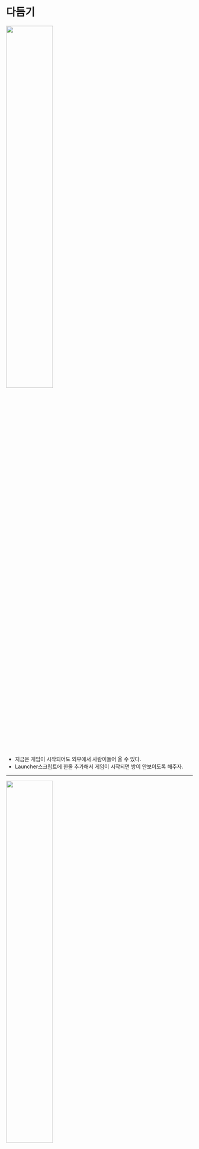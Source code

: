 다듬기
=======================
<img src="https://github.com/isp829/3dunitymulty/blob/master/images/lecture9/lecture9-1/9-1-1.PNG" width="50%">  

* 지금은 게임이 시작되어도 외부에서 사람이들어 올 수 있다.  
* Launcher스크립트에 한줄 추가해서 게임이 시작되면 방이 안보이도록 해주자.  

---------------------------   
<img src="https://github.com/isp829/3dunitymulty/blob/master/images/lecture9/lecture9-1/9-1-2.PNG" width="50%">  
<img src="https://github.com/isp829/3dunitymulty/blob/master/images/lecture9/lecture9-1/9-1-3.PNG" width="50%">  

* 테스트 해보면 게임이 시작되면 방목록에서 사라진다. 

---------------------------   
<img src="https://github.com/isp829/3dunitymulty/blob/master/images/lecture9/lecture9-1/9-1-4.PNG" width="50%">  

* 지금은 게임오버되면 그냥 고정된 카메라 시점으로 보인다.  
* 게임오버되면 자유롭게 게임을 관전하게 수정해주자.  
* Game Object를 만들고 watcher라 이름붙여주자.  

---------------------------   
<img src="https://github.com/isp829/3dunitymulty/blob/master/images/lecture9/lecture9-1/9-1-5.PNG" width="50%">  

* Rigidbody를 넣어준다.  

---------------------------   
<img src="https://github.com/isp829/3dunitymulty/blob/master/images/lecture9/lecture9-1/9-1-6.PNG" width="50%">  

* Watcher안에 CameraHolder를 넣어주고 그안에 카메라, 그리고 그안에 TMP를 넣어주자.  

---------------------------   
<img src="https://github.com/isp829/3dunitymulty/blob/master/images/lecture9/lecture9-1/9-1-7.PNG" width="50%">  

* 글자 크기와 색깔 위치를 조절해주자.  

---------------------------   
<img src="https://github.com/isp829/3dunitymulty/blob/master/images/lecture9/lecture9-1/9-1-8.png" width="50%">  

* Canvas도 설정을 해주자.  

---------------------------   
<img src="https://github.com/isp829/3dunitymulty/blob/master/images/lecture9/lecture9-1/9-1-9.PNG" width="50%">  

* DieCamera 스크립트를 작성해주자.  

---------------------------   
<img src="https://github.com/isp829/3dunitymulty/blob/master/images/lecture9/lecture9-1/9-1-10.PNG" width="100%">  

* 플레이어 움직이는 스크립트랑 똑같은 구조다.  

---------------------------   
<img src="https://github.com/isp829/3dunitymulty/blob/master/images/lecture9/lecture9-1/9-1-11.png" width="100%">  

* BuildSettings=>ProjectSettings=>InputManager에서 Jump의 음수버튼을 x로 설정해주자.  
* 이렇게 되면 관전 카메라는 스페이스바를 누르면 위로 올라가고 x를 누르면 아래로 내려가면서 떠다닐꺼다.  

---------------------------   
<img src="https://github.com/isp829/3dunitymulty/blob/master/images/lecture9/lecture9-1/9-1-12.PNG" width="50%">  

* Watcher에 DieCamera스크립트를 넣어주고 설정을 해주자.  

---------------------------   
<img src="https://github.com/isp829/3dunitymulty/blob/master/images/lecture9/lecture9-1/9-1-13.PNG" width="50%">  

* 실행해보면 잘된다.  

---------------------------   
<img src="https://github.com/isp829/3dunitymulty/blob/master/images/lecture9/lecture9-1/9-1-14.PNG" width="50%">  

* 맵에 여러 지형지물도 더 넣고 사람들도 불러서 게임을 즐겨보자

---------------------------   
```
using System.Collections;
using System.Collections.Generic;
using UnityEngine;
using Photon.Pun;//포톤 기능 사용
using TMPro;//텍스트 메쉬 프로 기능 사용
using Photon.Realtime;
using System.Linq;

public class Launcher : MonoBehaviourPunCallbacks//다른 포톤 반응 받아들이기
{
    public static Launcher Instance;//Launcher스크립트를 메서드로 사용하기 위해 선언

    [SerializeField] TMP_InputField roomNameInputField;
    [SerializeField] TMP_Text errorText;
    [SerializeField] TMP_Text roomNameText;
    [SerializeField] Transform roomListContent;
    [SerializeField] GameObject roomListItemPrefab;
    [SerializeField] Transform playerListContent;
    [SerializeField] GameObject playerListItemPrefab;
    [SerializeField] GameObject startGameButton;

    void Awake()
    {
        Instance = this;//메서드로 사용
    }
    void Start()
    {
        Debug.Log("Connecting to Master");
        PhotonNetwork.ConnectUsingSettings();//설정한 포톤 서버에 때라 마스터 서버에 연결
    }

    public override void OnConnectedToMaster()//마스터서버에 연결시 작동됨
    {
        Debug.Log("Connected to Master");
        PhotonNetwork.JoinLobby();//마스터 서버 연결시 로비로 연결
        PhotonNetwork.AutomaticallySyncScene = true;//자동으로 모든 사람들의 scene을 통일 시켜준다. 
    }

    public override void OnJoinedLobby()//로비에 연결시 작동
    {
        MenuManager.Instance.OpenMenu("title");//로비에 들어오면 타이틀 메뉴 키기
        Debug.Log("Joined Lobby");
        PhotonNetwork.NickName = "Player " + Random.Range(0, 1000).ToString("0000");
        //들어온사람 이름 랜덤으로 숫자붙여서 정해주기
    }
    public void CreateRoom()//방만들기
    {
        if (string.IsNullOrEmpty(roomNameInputField.text))
        {
            return;//방 이름이 빈값이면 방 안만들어짐
        }
        PhotonNetwork.CreateRoom(roomNameInputField.text);//포톤 네트워크기능으로 roomNameInputField.text의 이름으로 방을 만든다.
        MenuManager.Instance.OpenMenu("loading");//로딩창 열기
    }

    public override void OnJoinedRoom()//방에 들어갔을때 작동
    {
        MenuManager.Instance.OpenMenu("room");//룸 메뉴 열기
        roomNameText.text = PhotonNetwork.CurrentRoom.Name;//들어간 방 이름표시
        Player[] players = PhotonNetwork.PlayerList;
        foreach (Transform child in playerListContent)
        {
            Destroy(child.gameObject);//방에 들어가면 전에있던 이름표들 삭제
        }
        for (int i = 0; i < players.Count(); i++)
        {
            Instantiate(playerListItemPrefab, playerListContent).GetComponent<PlayerListItem>().SetUp(players[i]);
            //내가 방에 들어가면 방에있는 사람 목록 만큼 이름표 뜨게 하기
        }
        startGameButton.SetActive(PhotonNetwork.IsMasterClient);//방장만 게임시작 버튼 누르기 가능
    }

    public override void OnMasterClientSwitched(Player newMasterClient)//방장이 나가서 방장이 바뀌었을때
    {
        startGameButton.SetActive(PhotonNetwork.IsMasterClient);//방장만 게임시작 버튼 누르기 가능
    }

    public override void OnCreateRoomFailed(short returnCode, string message)//방 만들기 실패시 작동
    {
        errorText.text = "Room Creation Failed: " + message;
        MenuManager.Instance.OpenMenu("error");//에러 메뉴 열기
    }


    public void StartGame()
    {
        PhotonNetwork.CurrentRoom.IsVisible = false;//게임시작하면 안보임
        PhotonNetwork.LoadLevel(1);//1인 이유는 빌드에서 scene 번호가 1번씩이기 때문이다. 0은 초기 씬.
    }

    public void LeaveRoom()
    {
        PhotonNetwork.LeaveRoom();//방떠나기 포톤 네트워크 기능
        MenuManager.Instance.OpenMenu("loading");//로딩창 열기
    }

    public void JoinRoom(RoomInfo info)
    {
        PhotonNetwork.JoinRoom(info.Name);//포톤 네트워크의 JoinRoom기능 해당이름을 가진 방으로 접속한다. 
        MenuManager.Instance.OpenMenu("loading");//로딩창 열기
        
       
    }

    public override void OnLeftRoom()//방을 떠나면 호출
    {
        MenuManager.Instance.OpenMenu("title");//방떠나기 성공시 타이틀 메뉴 호출
    }

    public override void OnRoomListUpdate(List<RoomInfo> roomList)//포톤의 룸 리스트 기능
    {
        foreach (Transform trans in roomListContent)//존재하는 모든 roomListContent
        {
            Destroy(trans.gameObject);//룸리스트 업데이트가 될때마다 싹지우기
        }
        for (int i = 0; i < roomList.Count; i++)//방갯수만큼 반복
        {
            if (roomList[i].RemovedFromList)//사라진 방은 취급 안한다. 
                continue;
            Instantiate(roomListItemPrefab, roomListContent).GetComponent<RoomListItem>().SetUp(roomList[i]);
            //instantiate로 prefab을 roomListContent위치에 만들어주고 그 프리펩은 i번째 룸리스트가 된다. 
        }
    }

    public override void OnPlayerEnteredRoom(Player newPlayer)//다른 플레이어가 방에 들어오면 작동
    {
        Instantiate(playerListItemPrefab, playerListContent).GetComponent<PlayerListItem>().SetUp(newPlayer);
        //instantiate로 prefab을 playerListContent위치에 만들어주고 그 프리펩을 이름 받아서 표시. 
    }
}
```

* launcher 스크립트의 전문이다.  

---------------------------  
```
using System.Collections;
using System.Collections.Generic;
using UnityEngine;

public class DieCamera : MonoBehaviour
{
    float verticalLookRotation;
    [SerializeField] float mouseSensitivity, sprintSpeed, walkSpeed, jumpForce, smoothTime;
    [SerializeField] GameObject cameraHolder;
    Rigidbody rb;
    Vector3 moveAmout;
    Vector3 smoothMoveVelocity;
    void Awake()
    {
        rb = GetComponent<Rigidbody>();
    }
    void Update()
    {
        Move();
        Look();
    }

    void Move()
    {
        Vector3 moveDir = new Vector3(Input.GetAxisRaw("Horizontal"), Input.GetAxisRaw("Jump"), Input.GetAxisRaw("Vertical")).normalized;
        moveAmout = Vector3.SmoothDamp(moveAmout, moveDir * sprintSpeed, ref smoothMoveVelocity, smoothTime);//if문을 한줄로 표현한것임
    }
    void Look()
    {
        transform.Rotate(Vector3.up * Input.GetAxisRaw("Mouse X") * mouseSensitivity);

        verticalLookRotation += Input.GetAxis("Mouse Y") * mouseSensitivity;
        verticalLookRotation = Mathf.Clamp(verticalLookRotation, -90f, 90f);

        cameraHolder.transform.localEulerAngles = Vector3.left * verticalLookRotation;
    }
    void FixedUpdate()
    {
        rb.MovePosition(rb.position + transform.TransformDirection(moveAmout) * Time.fixedDeltaTime);
    }

}
```

* Die Camera스크립트의 전문이다.  

---------------------------------   

[목차로](https://github.com/isp829/Unity3DMulti/blob/master/README.md)  
-----------------------------   

